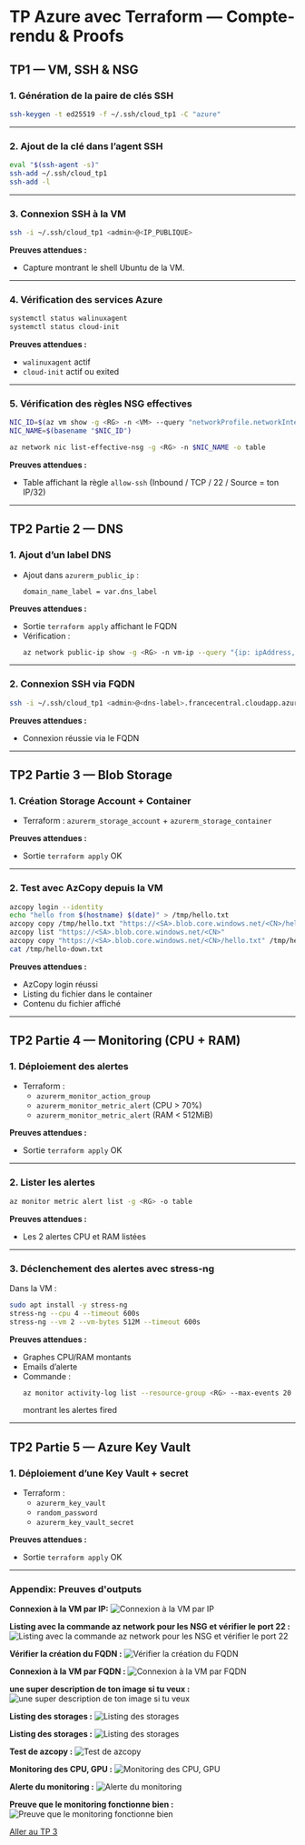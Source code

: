 # TP Azure avec Terraform — Compte-rendu & Proofs

## TP1 — VM, SSH & NSG

### 1. Génération de la paire de clés SSH

```bash
ssh-keygen -t ed25519 -f ~/.ssh/cloud_tp1 -C "azure"
```

---

### 2. Ajout de la clé dans l’agent SSH

```bash
eval "$(ssh-agent -s)"
ssh-add ~/.ssh/cloud_tp1
ssh-add -l
```

---

### 3. Connexion SSH à la VM

```bash
ssh -i ~/.ssh/cloud_tp1 <admin>@<IP_PUBLIQUE>
```

**Preuves attendues :**

- Capture montrant le shell Ubuntu de la VM.

---

### 4. Vérification des services Azure

```bash
systemctl status walinuxagent
systemctl status cloud-init
```

**Preuves attendues :**

- `walinuxagent` actif
- `cloud-init` actif ou exited

---

### 5. Vérification des règles NSG effectives

```bash
NIC_ID=$(az vm show -g <RG> -n <VM> --query "networkProfile.networkInterfaces[0].id" -o tsv)
NIC_NAME=$(basename "$NIC_ID")

az network nic list-effective-nsg -g <RG> -n $NIC_NAME -o table
```

**Preuves attendues :**

- Table affichant la règle `allow-ssh` (Inbound / TCP / 22 / Source = ton IP/32)

---

## TP2 Partie 2 — DNS

### 1. Ajout d’un label DNS

- Ajout dans `azurerm_public_ip` :
  ```hcl
  domain_name_label = var.dns_label
  ```

**Preuves attendues :**

- Sortie `terraform apply` affichant le FQDN
- Vérification :
  ```bash
  az network public-ip show -g <RG> -n vm-ip --query "{ip: ipAddress, fqdn: dnsSettings.fqdn}" -o table
  ```

---

### 2. Connexion SSH via FQDN

```bash
ssh -i ~/.ssh/cloud_tp1 <admin>@<dns-label>.francecentral.cloudapp.azure.com
```

**Preuves attendues :**

- Connexion réussie via le FQDN

---

## TP2 Partie 3 — Blob Storage

### 1. Création Storage Account + Container

- Terraform : `azurerm_storage_account` + `azurerm_storage_container`

**Preuves attendues :**

- Sortie `terraform apply` OK

---

### 2. Test avec AzCopy depuis la VM

```bash
azcopy login --identity
echo "hello from $(hostname) $(date)" > /tmp/hello.txt
azcopy copy /tmp/hello.txt "https://<SA>.blob.core.windows.net/<CN>/hello.txt"
azcopy list "https://<SA>.blob.core.windows.net/<CN>"
azcopy copy "https://<SA>.blob.core.windows.net/<CN>/hello.txt" /tmp/hello-down.txt
cat /tmp/hello-down.txt
```

**Preuves attendues :**

- AzCopy login réussi
- Listing du fichier dans le container
- Contenu du fichier affiché

---

## TP2 Partie 4 — Monitoring (CPU + RAM)

### 1. Déploiement des alertes

- Terraform :
  - `azurerm_monitor_action_group`
  - `azurerm_monitor_metric_alert` (CPU > 70%)
  - `azurerm_monitor_metric_alert` (RAM < 512MiB)

**Preuves attendues :**

- Sortie `terraform apply` OK

---

### 2. Lister les alertes

```bash
az monitor metric alert list -g <RG> -o table
```

**Preuves attendues :**

- Les 2 alertes CPU et RAM listées

---

### 3. Déclenchement des alertes avec stress-ng

Dans la VM :

```bash
sudo apt install -y stress-ng
stress-ng --cpu 4 --timeout 600s
stress-ng --vm 2 --vm-bytes 512M --timeout 600s
```

**Preuves attendues :**

- Graphes CPU/RAM montants
- Emails d’alerte
- Commande :
  ```bash
  az monitor activity-log list --resource-group <RG> --max-events 20 -o table
  ```
  montrant les alertes fired

---

## TP2 Partie 5 — Azure Key Vault

### 1. Déploiement d’une Key Vault + secret

- Terraform :
  - `azurerm_key_vault`
  - `random_password`
  - `azurerm_key_vault_secret`

**Preuves attendues :**

- Sortie `terraform apply` OK

---

### Appendix: Preuves d'outputs

**Connexion à la VM par IP:**
![Connexion à la VM par IP](./screenshots/1.png)

**Listing avec la commande az network pour les NSG et vérifier le port 22 :**
![Listing avec la commande az network pour les NSG et vérifier le port 22](./screenshots/3.png)

**Vérifier la création du FQDN :**
![Vérifier la création du FQDN](./screenshots/4.png)

**Connexion à la VM par FQDN :**
![Connexion à la VM par FQDN](./screenshots/5.png)

**une super description de ton image si tu veux :**
![une super description de ton image si tu veux](./screenshots/6.png)

**Listing des storages :**
![Listing des storages](./screenshots/7.png)

**Listing des storages :**
![Listing des storages](./screenshots/8.png)

**Test de azcopy :**
![Test de azcopy](./screenshots/9.png)

**Monitoring des CPU, GPU :**
![Monitoring des CPU, GPU](./screenshots/10.png)

**Alerte du monitoring :**
![Alerte du monitoring](./screenshots/11.png)

**Preuve que le monitoring fonctionne bien :**
![Preuve que le monitoring fonctionne bien](./screenshots/12.png)

[Aller au TP 3](tp3.md)
